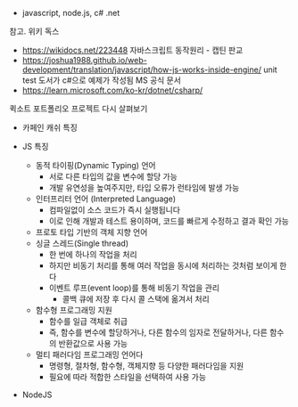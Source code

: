 - javascript, node.js, c# .net

참고. 
위키 독스 
- https://wikidocs.net/223448
자바스크립트 동작원리 - 캡틴 판교 
- https://joshua1988.github.io/web-development/translation/javascript/how-js-works-inside-engine/
unit test 도서가 c#으로 예제가 작성됨 
MS 공식 문서
- https://learn.microsoft.com/ko-kr/dotnet/csharp/

퀵소트
포트폴리오 프로젝트 다시 살펴보기
- 카페인 캐쉬 특징 


- JS 특징 
	- 동적 타이핑(Dynamic Typing) 언어
		- 서로 다른 타입의 값을 변수에 할당 가능
		- 개발 유연성을 높여주지만, 타입 오류가 런타임에 발생 가능
	- 인터프리터 언어 (Interpreted Language)
		- 컴파일없이 소스 코드가 즉시 실행됩니다 
		- 이로 인해 개발과 테스트 용이하며, 코드를 빠르게 수정하고 결과 확인 가능 
	- 프로토 타입 기반의 객체 지향 언어
	- 싱글 스레드(Single thread)
		- 한 번에 하나의 작업을 처리 
		- 하지만 비동기 처리를 통해 여러 작업을 동시에 처리하는 것처럼 보이게 한다
		- 이벤트 루프(event loop)를 통해 비동기 작업을 관리
			- 콜백 큐에 저장 후 다시 콜 스택에 옮겨서 처리
	- 함수형 프로그래밍 지원 
		- 함수를 일급 객체로 취급
		- 즉, 함수를 변수에 할당하거나, 다른 함수의 임자로 전달하거나, 다른 함수의 반환값으로 사용 가능
	-  멀티 패러다임 프로그래밍 언어다 
		- 명령형, 절차형, 함수형, 객체지향 등 다양한 패러다임을 지원
		- 필요에 따라 적합한 스타일을 선택하여 사용 가능
- NodeJS